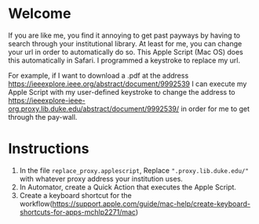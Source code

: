 # Welcome

If you are like me, you find it annoying to get past payways by having to search through your institutional library. At least for me, you can change your url in order to automatically do so. This Apple Script (Mac OS) does this automatically in Safari. I programmed a keystroke to replace my url.

For example, if I want to download a .pdf at the address https://ieeexplore.ieee.org/abstract/document/9992539 I can execute my Apple Script with my user-defined keystroke to change the address to https://ieeexplore-ieee-org.proxy.lib.duke.edu/abstract/document/9992539/ in order for me to get through the pay-wall.

# Instructions

1. In the file ```replace_proxy.applescript```, Replace ```".proxy.lib.duke.edu/"``` with whatever proxy address your institution uses.
2. In Automator, create a Quick Action that executes the Apple Script.
3. Create a keyboard shortcut for the workflow(https://support.apple.com/guide/mac-help/create-keyboard-shortcuts-for-apps-mchlp2271/mac)